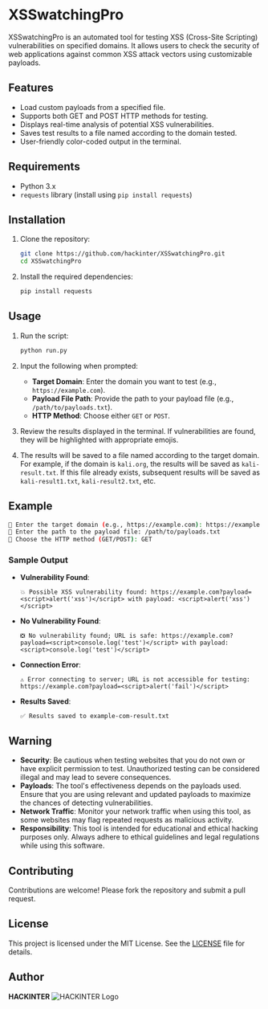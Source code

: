# XSSwatchingPro

XSSwatchingPro is an automated tool for testing XSS (Cross-Site Scripting) vulnerabilities on specified domains. It allows users to check the security of web applications against common XSS attack vectors using customizable payloads.

## Features

- Load custom payloads from a specified file.
- Supports both GET and POST HTTP methods for testing.
- Displays real-time analysis of potential XSS vulnerabilities.
- Saves test results to a file named according to the domain tested.
- User-friendly color-coded output in the terminal.

## Requirements

- Python 3.x
- `requests` library (install using `pip install requests`)

## Installation

1. Clone the repository:

   ```bash
   git clone https://github.com/hackinter/XSSwatchingPro.git
   cd XSSwatchingPro
   ```

2. Install the required dependencies:

   ```bash
   pip install requests
   ```

## Usage

1. Run the script:

   ```bash
   python run.py
   ```

2. Input the following when prompted:

   - **Target Domain**: Enter the domain you want to test (e.g., `https://example.com`).
   - **Payload File Path**: Provide the path to your payload file (e.g., `/path/to/payloads.txt`).
   - **HTTP Method**: Choose either `GET` or `POST`.

3. Review the results displayed in the terminal. If vulnerabilities are found, they will be highlighted with appropriate emojis.

4. The results will be saved to a file named according to the target domain. For example, if the domain is `kali.org`, the results will be saved as `kali-result.txt`. If this file already exists, subsequent results will be saved as `kali-result1.txt`, `kali-result2.txt`, etc.

## Example

```bash
🔗 Enter the target domain (e.g., https://example.com): https://example.com
📁 Enter the path to the payload file: /path/to/payloads.txt
📜 Choose the HTTP method (GET/POST): GET
```

### Sample Output

- **Vulnerability Found**:
  ```
  💥 Possible XSS vulnerability found: https://example.com?payload=<script>alert('xss')</script> with payload: <script>alert('xss')</script>
  ```

- **No Vulnerability Found**:
  ```
  ❎ No vulnerability found; URL is safe: https://example.com?payload=<script>console.log('test')</script> with payload: <script>console.log('test')</script>
  ```

- **Connection Error**:
  ```
  ⚠️ Error connecting to server; URL is not accessible for testing: https://example.com?payload=<script>alert('fail')</script>
  ```

- **Results Saved**:
  ```
  ✅ Results saved to example-com-result.txt
  ```

## Warning

- **Security**: Be cautious when testing websites that you do not own or have explicit permission to test. Unauthorized testing can be considered illegal and may lead to severe consequences.
- **Payloads**: The tool's effectiveness depends on the payloads used. Ensure that you are using relevant and updated payloads to maximize the chances of detecting vulnerabilities.
- **Network Traffic**: Monitor your network traffic when using this tool, as some websites may flag repeated requests as malicious activity.
- **Responsibility**: This tool is intended for educational and ethical hacking purposes only. Always adhere to ethical guidelines and legal regulations while using this software.

## Contributing

Contributions are welcome! Please fork the repository and submit a pull request.

## License

This project is licensed under the MIT License. See the [LICENSE](LICENSE) file for details.

## Author

**HACKINTER** 
![HACKINTER Logo](path/to/your/logo.svg)  <!--HELLO -->

